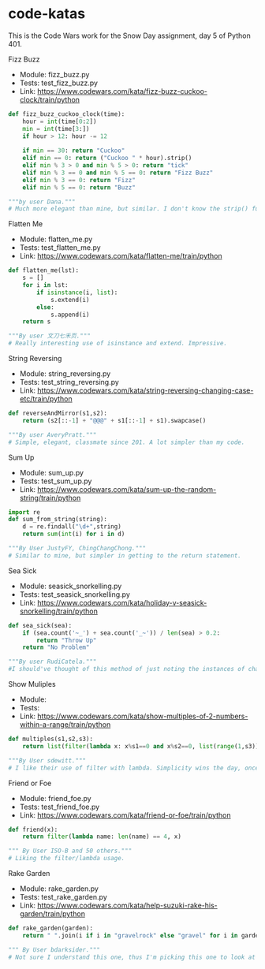 # code-katas
This is the Code Wars work for the Snow Day assignment, day 5 of Python 401.

Fizz Buzz
- Module: fizz_buzz.py
- Tests: test_fizz_buzz.py
- Link: https://www.codewars.com/kata/fizz-buzz-cuckoo-clock/train/python


```python
def fizz_buzz_cuckoo_clock(time):
    hour = int(time[0:2])
    min = int(time[3:])
    if hour > 12: hour -= 12
    
    if min == 30: return "Cuckoo"
    elif min == 0: return ("Cuckoo " * hour).strip()
    elif min % 3 > 0 and min % 5 > 0: return "tick"
    elif min % 3 == 0 and min % 5 == 0: return "Fizz Buzz"
    elif min % 3 == 0: return "Fizz"
    elif min % 5 == 0: return "Buzz"

"""by user Dana."""
# Much more elegant than mine, but similar. I don't know the strip() function. 
```



Flatten Me
- Module: flatten_me.py
- Tests: test_flatten_me.py
- Link: https://www.codewars.com/kata/flatten-me/train/python

```python
def flatten_me(lst):
    s = []
    for i in lst:
        if isinstance(i, list):
            s.extend(i)
        else:
            s.append(i)
    return s

"""By user 文刀七禾页."""
# Really interesting use of isinstance and extend. Impressive.
```



String Reversing
- Module: string_reversing.py
- Tests: test_string_reversing.py
- Link: https://www.codewars.com/kata/string-reversing-changing-case-etc/train/python

```python
def reverseAndMirror(s1,s2):
    return (s2[::-1] + "@@@" + s1[::-1] + s1).swapcase()

"""By user AveryPratt."""
# Simple, elegant, classmate since 201. A lot simpler than my code.
```



Sum Up
- Module: sum_up.py
- Tests: test_sum_up.py
- Link: https://www.codewars.com/kata/sum-up-the-random-string/train/python

```python
import re
def sum_from_string(string):
    d = re.findall("\d+",string)
    return sum(int(i) for i in d)

"""By User JustyFY, ChingChangChong."""
# Similar to mine, but simpler in getting to the return statement.
```


Sea Sick
- Module: seasick_snorkelling.py
- Tests: test_seasick_snorkelling.py
- Link: https://www.codewars.com/kata/holiday-v-seasick-snorkelling/train/python

```python
def sea_sick(sea):
    if (sea.count('~_') + sea.count('_~')) / len(sea) > 0.2:
        return "Throw Up"
    return "No Problem"

"""By user RudiCatela."""
#I should've thought of this method of just noting the instances of change. Again, simpler.
```



Show Muliples
- Module:
- Tests:
- Link: https://www.codewars.com/kata/show-multiples-of-2-numbers-within-a-range/train/python

```python
def multiples(s1,s2,s3):
    return list(filter(lambda x: x%s1==0 and x%s2==0, list(range(1,s3))))

"""By User sdewitt."""
# I like their use of filter with lambda. Simplicity wins the day, once again.
```


Friend or Foe
- Module: friend_foe.py
- Tests: test_friend_foe.py
- Link: https://www.codewars.com/kata/friend-or-foe/train/python

```python
def friend(x):
    return filter(lambda name: len(name) == 4, x)

""" By User ISO-B and 50 others."""
# Liking the filter/lambda usage.
```


Rake Garden
- Module: rake_garden.py
- Tests: test_rake_garden.py
- Link: https://www.codewars.com/kata/help-suzuki-rake-his-garden/train/python

```python
def rake_garden(garden):
    return " ".join(i if i in "gravelrock" else "gravel" for i in garden.split())

""" By User bdarksider."""
# Not sure I understand this one, thus I'm picking this one to look at more.
```
